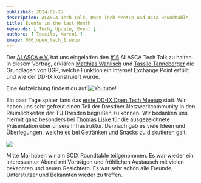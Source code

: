 ```yaml
---
published: 2024-05-17
description: ALASCA Tech Talk, Open Tech Meetup and BCIX Roundtable
title: Events in the last Month
keywords: [ Tech, Update, Event ]
authors: [ Tassilo, Marcel ]
image: 006_open_tech_1.webp
---
```


Der [ALASCA e.V.](https://alasca.cloud) hat uns eingeladen den [#15](https://alasca.cloud/en/alasca-tech-talk-15/) ALASCA Tech Talk zu halten. 
In diesem Vortrag, erklären [Matthias Wählisch](https://netd.cs.tu-dresden.de/about/waehlisch) und [Tassilo Tanneberger](https://tanneberger.me) 
die Grundlagen von BGP, welche Funktion ein Internet Exchange Point erfüllt und wie der DD-IX konstruiert wurde.

Eine Aufzeichung findest du auf ![Youtube](https://youtu.be/ieWTCBEq5IA)!


Ein paar Tage später fand das [erste DD-IX Open Tech Meetup](https://dd-ix.net/en/event/open-tech-meeting-2024-05) statt. Wir haben uns sehr gefreut einen Teil der Dresdner Netzwerkcommunity in den Räumlichkeiten der TU Dresden begrüßen zu können.
Wir bedanken uns hiermit ganz besonders bei [Thomas Liske](https://ibh.social/@liske) für die ausgezeichnete Präsentation über unsere Infrastruktur.
Dannach gab es viele Ideen und Überlegungen, welche es bei Getränken und Snacks zu diskutieren galt.


![](007_roundtable.webp)


Mitte Mai haben wir am BCIX Roundtable teilgenommen. Es war wieder ein interessanter Abend mit Vorträgen und fröhlichen Austausch mit vielen bekannten und neuen Gesichtern.
Es war sehr schön alle Freunde, Unterstützer und Bekannten wieder zu treffen.

